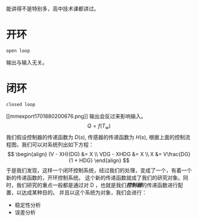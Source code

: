能讲得不是特别多，高中技术课都讲过。
# 开环
	open loop
输出与输入无关。
# 闭环
	closed loop
[[mmexport1701880200676.png]]
输出会反过来影响输入。
$$
Q = f(T_{w})
$$
我们假设控制器的传递函数为 $D(s)$, 传感器的传递函数为 $H(s)$, 根据上面的控制流程图，我们可以对系统列出如下方程：
$$
\begin{align}
(V - XH)(DG) &= X \\
VDG - XHDG &= X \\
X &= V\frac{DG}{1 + HDG}
\end{align}
$$
于是我们发现，这样一个闭环控制系统，经过我们的处理，变成了一个，有着一个新的传递函数的，开环控制系统。
这个新的传递函数就成了我们的研究对象。同时，我们研究的重点一般都是通过对 D ，也就是我们***控制器***的传递函数进行配置，以达成某种目的。
并且以这个系统为对象，我们会进行：
- 稳定性分析
- 误差分析

